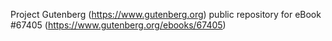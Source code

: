 Project Gutenberg (https://www.gutenberg.org) public repository for
eBook #67405 (https://www.gutenberg.org/ebooks/67405)
